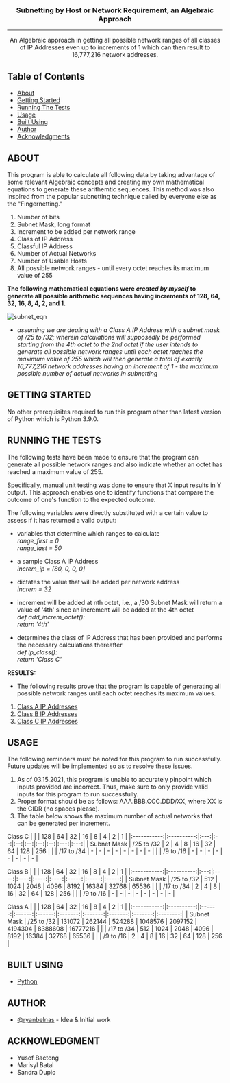 
<h3 align="center">Subnetting by Host or Network Requirement, an Algebraic Approach</h3>

---

<p align="center"> An Algebraic approach in getting all possible network ranges of all classes of IP Addresses even up to increments of 1 which can then result to 16,777,216 network addresses.
    <br> 
</p>

## Table of Contents
- [About](#about)
- [Getting Started](#getting_started)
- [Running The Tests](#tests)
- [Usage](#usage)
- [Built Using](#built_using)
- [Author](#authors)
- [Acknowledgments](#acknowledgment)

## ABOUT <a name = "about"></a>
This program is able to calculate all following data by taking advantage of some relevant Algebraic concepts and creating my own mathematical equations to generate these arithemtic sequences. This method was also inspired from the popular subnetting technique called by everyone else as the "Fingernetting." 
1. Number of bits 
2. Subnet Mask, long format
3. Increment to be added per network range
4. Class of IP Address
5. Classful IP Address
6. Number of Actual Networks
7. Number of Usable Hosts
8. All possible network ranges - until every octet reaches its maximum value of 255


**The following mathematical equations were ***created by myself*** to generate all possible arithmetic sequences having increments of 128, 64, 32, 16, 8, 4, 2, and 1.**

![subnet_eqn](https://user-images.githubusercontent.com/79388960/111165258-c84fc300-85d9-11eb-8274-9c6ce6b65a97.jpg)
- *assuming we are dealing with a Class A IP Address with a subnet mask of /25 to /32; wherein calculations will supposedly be performed starting from the 4th octet to the 2nd octet if the user intends to generate all possible network ranges until each octet reaches the maximum value of 255 which will then generate a total of exactly 16,777,216 network addresses having an increment of 1 - the maximum possible number of actual networks in subnetting*


## GETTING STARTED <a name = "getting_started"></a>
No other prerequisites required to run this program other than latest version of Python which is Python 3.9.0.


## RUNNING THE TESTS <a name = "tests"></a>
The following tests have been made to ensure that the program can generate all possible network ranges and also indicate whether an octet has reached a maximum value of 255.

Specifically, manual unit testing was done to ensure that X input results in Y output. This approach enables one to identify functions that compare the outcome of one's function to the expected outcome.

The following variables were directly substituted with a certain value to assess if it has returned a valid output:
* variables that determine which ranges to calculate  
    *range_first = 0*  
    *range_last = 50*  

* a sample Class A IP Address  
    *increm_ip = [80, 0, 0, 0]*  

* dictates the value that will be added per network address  
    *increm = 32*  

* increment will be added at nth octet, i.e., a /30 Subnet Mask will return a value of '4th' since an increment will be added at the 4th octet  
    *def add_increm_octet():*  
        *return '4th'*  

* determines the class of IP Address that has been provided and performs the necessary calculations thereafter  
    *def ip_class():*  
        *return 'Class C'*  

**RESULTS:**
- The following results prove that the program is capable of generating all possible network ranges until each octet reaches its maximum values.
1. [Class A IP Addresses](https://imgur.com/a/gPUnrkn)
2. [Class B IP Addresses](https://imgur.com/a/ZP3hXJY)
3. [Class C IP Addresses](https://imgur.com/a/9EVGpQ0)


## USAGE <a name="usage"></a>
The following reminders must be noted for this program to run successfully. Future updates will be implemented so as to resolve these issues.
1. As of 03.15.2021, this program is unable to accurately pinpoint which inputs provided are incorrect. Thus, make sure to only provide valid inputs for this program to run successfully.  
2. Proper format should be as follows: AAA.BBB.CCC.DDD/XX, where XX is the CIDR (no spaces please).  
3. The table below shows the maximum number of actual networks that can be generated per increment.

Class C
|             |            | 128 | 64 | 32 | 16 |  8 |  4 |  2  |  1  |
|:-----------:|:----------:|:---:|:--:|:--:|:--:|:--:|:--:|:---:|:---:|
| Subnet Mask | /25 to /32 |  2  |  4 |  8 | 16 | 32 | 64 | 128 | 256 |
|             | /17 to /34 |  -  |  - |  - |  - |  - |  - |  -  |  -  |
|             |  /9 to /16 |  -  |  - |  - |  - |  - |  - |  -  |  -  |


Class B
|             |            | 128 |  64  |  32  |  16  |   8  |   4   |   2   |   1   |
|:-----------:|:----------:|:---:|:----:|:----:|:----:|:----:|:-----:|:-----:|:-----:|
| Subnet Mask | /25 to /32 | 512 | 1024 | 2048 | 4096 | 8192 | 16384 | 32768 | 65536 |
|             | /17 to /34 |  2  |   4  |   8  |  16  |  32  |   64  |  128  |  256  |
|             |  /9 to /16 |  -  |   -  |   -  |   -  |   -  |   -   |   -   |   -   |


Class A
|             |            |   128  |   64   |   32   |    16   |    8    |    4    |    2    |     1    |
|:-----------:|:----------:|:------:|:------:|:------:|:-------:|:-------:|:-------:|:-------:|:--------:|
| Subnet Mask | /25 to /32 | 131072 | 262144 | 524288 | 1048576 | 2097152 | 4194304 | 8388608 | 16777216 |
|             | /17 to /34 |   512  |  1024  |  2048  |   4096  |   8192  |  16384  |  32768  |   65536  |
|             |  /9 to /16 |    2   |    4   |    8   |    16   |    32   |    64   |   128   |    256   |



## BUILT USING  <a name = "built_using"></a>
- [Python](https://www.python.org/) 

## AUTHOR <a name = "authors"></a>
- [@ryanbelnas](https://github.com/ryanbelnas) - Idea & Initial work


## ACKNOWLEDGMENT <a name = "acknowledgment"></a>
- Yusof Bactong
- Marisyl Batal
- Sandra Dupio
